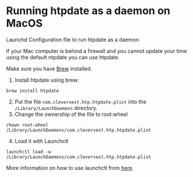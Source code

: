 # Running htpdate as a daemon on MacOS
Launchd Configuration file to run htpdate as a daemon

If your Mac computer is behind a firewall and you cannot update your time using the default ntpdate you can use htpdate.

Make sure you have [Brew](https://brew.sh) installed.

1. Install htpdate using brew:
```
brew install htpdate
```
2. Put the file ```com.clevervest.htp.htpdate.plist``` into the ```/Library/LaunchDaemons``` directory.
3. Change the ownership of the file to root:wheel
```
chown root:wheel /Library/LaunchDaemons/com.clevervest.htp.htpdate.plist
```
4. Load it with Launchctl
```
launchctl load -w /Library/LaunchDaemons/com.clevervest.htp.htpdate.plist
```

More information on how to use launchctl from [here](http://www.launchd.info/).
